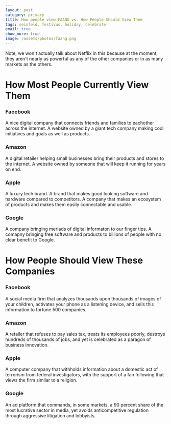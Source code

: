 ```yaml
---
layout: post
category: privacy
title: How people view FAANG vs. How People Should View Them
tags: seinfeld, festivus, holiday, celebrate
email: true
show_more: true
image: /assets/photos/faang.png
---
```


Note, we won't actually talk about Netflix in this because at the moment, they aren't nearly as powerful as any of the other companies or in as many markets as the others.


# How Most People Currently View Them

### Facebook

A nice digital company that connects friends and families to eachother across the internet. A website owned by a giant tech company making cool initiatives and goals as well as products.

### Amazon

A digital retailer helping small businesses bring their products and stores to the internet. A website owned by someone that will keep it running for years on end.

### Apple

A luxury tech brand. A brand that makes good looking software and hardware compared to competitors. A company that makes an ecosystem of products and makes them easily connectable and usable.

### Google

A company bringing meriads of digital informaton to our finger tips. A comapny bringing free software and products to billions of people with no clear benefit to Google.

# How People Should View These Companies

### Facebook

A social media firm that analyzes thousands upon thousands of images of your children, activates your phone as a listening device, and sells this information to fortune 500 companies.

### Amazon

A retailer that refuses to pay sales tax, treats its employees poorly, destroys hundreds of thousands of jobs, and yet is celebrated as a paragon of business innovation.

### Apple

A computer company that withholds information about a domestic act of terrorism from federal investigators, with the support of a fan following that views the firm similar to a religion.

### Google

An ad platform that commands, in some markets, a 90 percent share of the most lucrative sector in media, yet avoids anticompetitive regulation through aggressive litigation and lobbyists.
